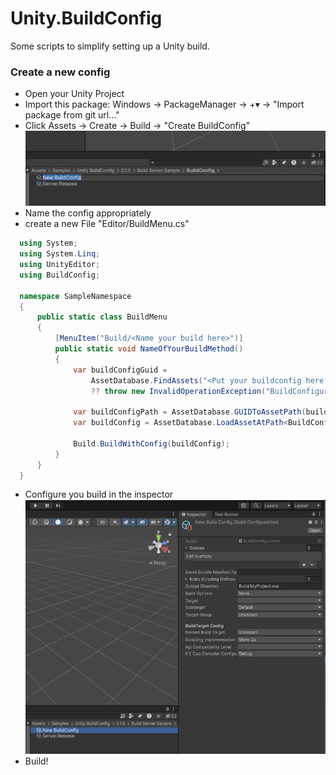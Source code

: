 # Unity.BuildConfig

Some scripts to simplify setting up a Unity build.

### Create a new config

- Open your Unity Project
- Import this package: Windows -> PackageManager -> +▾ -> "Import package from git url..."
- Click Assets -> Create -> Build -> "Create BuildConfig"
  ![Name BuildConfiguration](/Documentation~/Images/NameConfig.png)
- Name the config appropriately
- create a new File "Editor/BuildMenu.cs"

```csharp
  using System;
  using System.Linq;
  using UnityEditor;
  using BuildConfig;

  namespace SampleNamespace
  {
      public static class BuildMenu
      {
          [MenuItem("Build/<Name your build here>")]
          public static void NameOfYourBuildMethod()
          {
              var buildConfigGuid =
                  AssetDatabase.FindAssets("<Put your buildconfig here (without the .asset extension)>").SingleOrDefault()
                  ?? throw new InvalidOperationException("BuildConfiguration not found");

              var buildConfigPath = AssetDatabase.GUIDToAssetPath(buildConfigGuid);
              var buildConfig = AssetDatabase.LoadAssetAtPath<BuildConfiguration>(buildConfigPath);

              Build.BuildWithConfig(buildConfig);
          }
      }
  }
```

- Configure you build in the inspector
  ![Configure the build](/Documentation~/Images/ConfigureBuild.png)
- Build!
